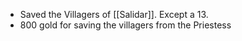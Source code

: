 - Saved the Villagers of [[Salidar]]. Except a 13.
- 800 gold for saving the villagers from the Priestess